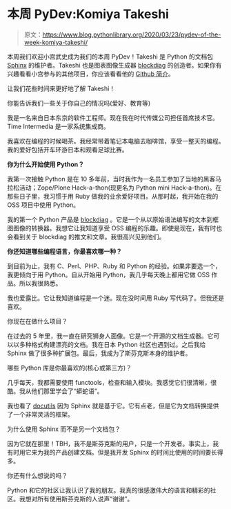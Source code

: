 # 本周 PyDev:Komiya Takeshi

> 原文：<https://www.blog.pythonlibrary.org/2020/03/23/pydev-of-the-week-komiya-takeshi/>

本周我们欢迎小宫武史成为我们的本周 PyDev！Takeshi 是 Python 的文档包 [Sphinx](https://www.sphinx-doc.org/) 的维护者。Takeshi 也是图表图像生成器 [blockdiag](http://blockdiag.com/en/) 的创造者。如果你有兴趣看看小宫参与的其他项目，你应该看看他的 [Github 简介](https://github.com/tk0miya)。

让我们花些时间来更好地了解 Takeshi！

你能告诉我们一些关于你自己的情况吗(爱好、教育等)

我是一名来自日本东京的软件工程师。现在我在时代传媒公司担任首席技术官。Time Intermedia 是一家系统集成商。

我喜欢在编程的时候喝茶。我经常带着笔记本电脑去咖啡馆，享受一整天的编程。我的爱好包括开车环游日本和观看足球比赛。

**你为什么开始使用 Python？**

我第一次接触 Python 是在 10 多年前，当时我作为一名员工参加了当地的黑客马拉松活动；Zope/Plone Hack-a-thon(现更名为 Python mini Hack-a-thon)。在那些日子里，我习惯于用 Ruby 做我的业余爱好项目。从那时起，我开始在我的 OSS 项目中使用 Python。

我的第一个 Python 产品是 [blockdiag](http://blockdiag.com/en/) 。它是一个从以原始语法编写的文本到框图图像的转换器。我想它让我知道享受 OSS 编程的乐趣。即使是现在，我有时也会看到关于 blockdiag 的推文和文章。我很高兴见到他们。

**你还知道哪些编程语言，你最喜欢哪一种？**

到目前为止，我有 C、Perl、PHP、Ruby 和 Python 的经验。如果非要选一个，我更倾向于用 Python。自从开始用 Python，我几乎每天晚上都用它做 OSS 作品。所以我很熟悉。

我也爱露比。它让我知道编程是一个迷。现在没时间用 Ruby 写代码了。但我还是喜欢。

你现在在做什么项目？

在过去的 5 年里，我一直在研究狮身人面像。它是一个开源的文档生成器。它可以以多种格式构建漂亮的文档。我在日本 Python 社区也遇到过。之后我给 Sphinx 做了很多种扩展包。最后，我成为了斯芬克斯本身的维护者。

哪些 Python 库是你最喜欢的(核心或第三方)？

几乎每天，我都需要使用 functools，检查和输入模块。我感觉它们很清晰，很酷。我从他们那里学会了“蟒蛇语”。

我也看了 [docutils](https://docutils.sourceforge.io/) 因为 Sphinx 就是基于它。它有点老，但是它为文档转换提供了一个非常灵活的框架。

为什么使用 Sphinx 而不是另一个文档包？

因为它就在那里！TBH，我不是斯芬克斯的用户，只是一个开发者。事实上，我有时用它来为我的产品创建文档。但是我开发 Sphinx 的时间比使用的时间要长得多。

你还有什么想说的吗？

Python 和它的社区让我认识了我的朋友。我真的很感激伟大的语言和精彩的社区。我想对所有使用斯芬克斯的人说声“谢谢”。